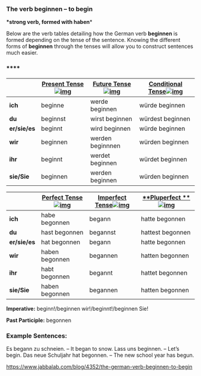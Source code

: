 ### The verb beginnen – to begin

**\*strong verb, formed with haben***

Below are the verb tables detailing how the German verb **beginnen** is formed depending on the tense of the sentence. Knowing the different forms of **beginnen** through the tenses will allow you to construct sentences much easier.

### ****

|               | [**Present Tense**![img](https://www.jabbalab.com/images/qm.jpg)](http://www.jabbalab.com/blog/880/how-german-verbs-work-in-the-present-tense-part-1) | [**Future Tense**![img](https://www.jabbalab.com/images/qm.jpg)](http://www.jabbalab.com/blog/1126/german-future-tense-and-how-to-use-it) | [**Conditional Tense**![img](https://www.jabbalab.com/images/qm.jpg)](http://www.jabbalab.com/blog/1160/german-conditional-tense-what-it-is-and-how-to-use-it) |
| ------------- | ---------------------------------------- | ---------------------------------------- | ---------------------------------------- |
| **ich**       | beginne                                  | werde beginnen                           | würde beginnen                           |
| **du**        | beginnst                                 | wirst beginnen                           | würdest beginnen                         |
| **er/sie/es** | beginnt                                  | wird beginnen                            | würde beginnen                           |
| **wir**       | beginnen                                 | werden beginnnen                         | würden beginnen                          |
| **ihr**       | beginnt                                  | werdet beginnen                          | würdet beginnen                          |
| **sie/Sie**   | beginnen                                 | werden beginnen                          | würden beginnen                          |

 

|               | [Perfect Tense![img](https://www.jabbalab.com/images/qm.jpg)](http://www.jabbalab.com/blog/1011/past-tense-german-how-to-talk-about-the-past-in-german) | [**Imperfect Tense**![img](https://www.jabbalab.com/images/qm.jpg)](http://www.jabbalab.com/blog/1028/past-tense-german-the-imperfect-tense) | [**Pluperfect **![img](https://www.jabbalab.com/images/qm.jpg)](http://www.jabbalab.com/blog/1207/german-past-tense-%E2%80%93-the-pluperfect-tense) |
| ------------- | ---------------------------------------- | ---------------------------------------- | ---------------------------------------- |
| **ich**       | habe begonnen                            | begann                                   | hatte begonnen                           |
| **du**        | hast begonnen                            | begannst                                 | hattest begonnen                         |
| **er/sie/es** | hat begonnen                             | begann                                   | hatte begonnen                           |
| **wir**       | haben begonnen                           | begannen                                 | hatten begonnen                          |
| **ihr**       | habt begonnen                            | begannt                                  | hattet begonnen                          |
| **sie/Sie**   | haben begonnen                           | begannen                                 | hatten begonnen                          |

**Imperative:** beginn!/beginnen wir!/beginnt!/beginnen Sie!

**Past Participle:** begonnen

### Example Sentences:

Es begann zu schneien. – It began to snow.
Lass uns beginnen. – Let’s begin.
Das neue Schuljahr hat begonnen. – The new school year has begun.



https://www.jabbalab.com/blog/4352/the-german-verb-beginnen-to-begin